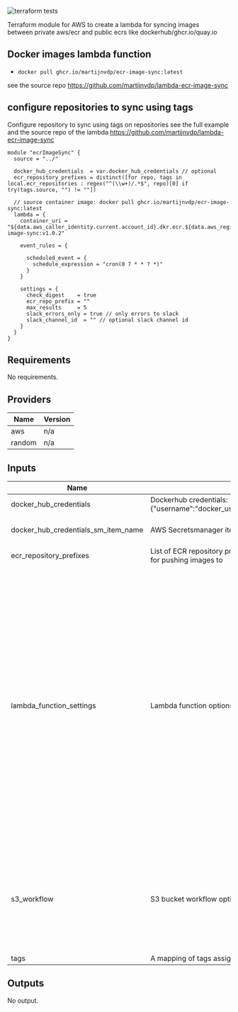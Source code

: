 ![terraform tests](https://github.com/martijnvdp/terraform-ecr-image-sync/actions/workflows/terraform.yml/badge.svg)

Terraform module for AWS to create a lambda for syncing images <br>
between private aws/ecr and public ecrs like dockerhub/ghcr.io/quay.io
## Docker images lambda function

- `docker pull ghcr.io/martijnvdp/ecr-image-sync:latest`

see the source repo https://github.com/martijnvdp/lambda-ecr-image-sync

## configure repositories to sync using tags

Configure repository to sync using tags on repositories
see the full example and the source repo of the lambda 
https://github.com/martijnvdp/lambda-ecr-image-sync


```hcl
module "ecrImageSync" {
  source = "../"

  docker_hub_credentials  = var.docker_hub_credentials // optional
  ecr_repository_prefixes = distinct([for repo, tags in local.ecr_repositories : regex("^(\\w+)/.*$", repo)[0] if try(tags.source, "") != ""])

  // source container image: docker pull ghcr.io/martijnvdp/ecr-image-sync:latest
  lambda = {
    container_uri = "${data.aws_caller_identity.current.account_id}.dkr.ecr.${data.aws_region.current.name}.amazonaws.com/images/ecr-image-sync:v1.0.2"

    event_rules = {

      scheduled_event = {
        schedule_expression = "cron(0 7 * * ? *)"
      }
    }

    settings = {
      check_digest    = true
      ecr_repo_prefix = ""
      max_results     = 5
      slack_errors_only = true // only errors to slack
      slack_channel_id  = "" // optional slack channel id
    }
  }
}

```
<!--- BEGIN_TF_DOCS --->
## Requirements

No requirements.

## Providers

| Name | Version |
|------|---------|
| aws | n/a |
| random | n/a |

## Inputs

| Name | Description | Type | Default | Required |
|------|-------------|------|---------|:--------:|
| docker\_hub\_credentials | Dockerhub credentials: {"username":"docker\_username","password":"docker\_password"} | `string` | `null` | no |
| docker\_hub\_credentials\_sm\_item\_name | AWS Secretsmanager item name for dockerhub credentials | `string` | `"docker-hub-ecr-image-sync"` | no |
| ecr\_repository\_prefixes | List of ECR repository prefixes to give the lambda function access for pushing images to | `list(string)` | `null` | no |
| lambda\_function\_settings | Lambda function options | <pre>object({<br>    name            = optional(string, "ecr-image-sync")<br>    container_uri   = optional(string, null)<br>    timeout         = optional(number, 900)<br>    zip_file_folder = optional(string, "dist")<br>    event_rules = optional(object({<br>      payload_updated = optional(object({<br>        description = optional(string, "Capture all updated input JSON events: ECRImageSyncScheduledEvent")<br>        is_enabled  = optional(bool, false)<br>      }), {}),<br>      repository_tags = optional(object({<br>        description = optional(string, "Capture each ECR repository tag changed event")<br>        is_enabled  = optional(bool, true)<br>      }), {})<br>      scheduled_event = optional(object({<br>        description         = optional(string, "CloudWatch schedule for synchronization of the public Docker images.")<br>        is_enabled          = optional(bool, true)<br>        schedule_expression = optional(string, "cron(0 6 * * ? *)")<br>      }), {})<br>    }), {})<br>    sync_settings = optional(object({<br>      check_digest = optional(bool, true)<br>      max_results  = optional(number, 100)<br>    }), {})<br>  })</pre> | `{}` | no |
| s3\_workflow | S3 bucket workflow options | <pre>object({<br>    bucket                 = optional(string, "ecr-image-sync")<br>    codebuild_project_name = optional(string, "ecr-image-sync")<br>    codepipeline_name      = optional(string, "ecr-image-sync")<br>    crane_version          = optional(string, "v0.11.0")<br>    create_bucket          = optional(bool, true)<br>    debug                  = optional(bool, false)<br>    enabled                = optional(bool, false)<br>  })</pre> | `{}` | no |
| tags | A mapping of tags assigned to the resources | `map(string)` | `null` | no |

## Outputs

No output.

<!--- END_TF_DOCS --->
